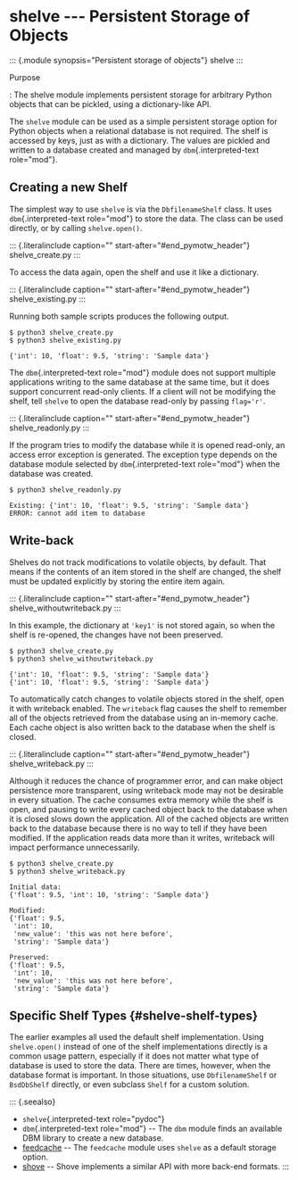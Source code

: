 # shelve \-\-- Persistent Storage of Objects

::: {.module synopsis="Persistent storage of objects"} shelve :::

Purpose

: The shelve module implements persistent storage for arbitrary Python objects that can be pickled, using a dictionary-like API.

The `shelve` module can be used as a simple persistent storage option for Python objects when a relational database is not required. The shelf is accessed by keys, just as with a dictionary. The values are pickled and written to a database created and managed by `dbm`{.interpreted-text role="mod"}.

## Creating a new Shelf

The simplest way to use `shelve` is via the `DbfilenameShelf` class. It uses `dbm`{.interpreted-text role="mod"} to store the data. The class can be used directly, or by calling `shelve.open()`.

::: {.literalinclude caption="" start-after="#end_pymotw_header"} shelve_create.py :::

To access the data again, open the shelf and use it like a dictionary.

::: {.literalinclude caption="" start-after="#end_pymotw_header"} shelve_existing.py :::

Running both sample scripts produces the following output.

```{.sourceCode .none}
$ python3 shelve_create.py
$ python3 shelve_existing.py

{'int': 10, 'float': 9.5, 'string': 'Sample data'}
```

The `dbm`{.interpreted-text role="mod"} module does not support multiple applications writing to the same database at the same time, but it does support concurrent read-only clients. If a client will not be modifying the shelf, tell `shelve` to open the database read-only by passing `flag='r'`.

::: {.literalinclude caption="" start-after="#end_pymotw_header"} shelve_readonly.py :::

If the program tries to modify the database while it is opened read-only, an access error exception is generated. The exception type depends on the database module selected by `dbm`{.interpreted-text role="mod"} when the database was created.

```{.sourceCode .none}
$ python3 shelve_readonly.py

Existing: {'int': 10, 'float': 9.5, 'string': 'Sample data'}
ERROR: cannot add item to database
```

## Write-back

Shelves do not track modifications to volatile objects, by default. That means if the contents of an item stored in the shelf are changed, the shelf must be updated explicitly by storing the entire item again.

::: {.literalinclude caption="" start-after="#end_pymotw_header"} shelve_withoutwriteback.py :::

In this example, the dictionary at `'key1'` is not stored again, so when the shelf is re-opened, the changes have not been preserved.

```{.sourceCode .none}
$ python3 shelve_create.py
$ python3 shelve_withoutwriteback.py

{'int': 10, 'float': 9.5, 'string': 'Sample data'}
{'int': 10, 'float': 9.5, 'string': 'Sample data'}
```

To automatically catch changes to volatile objects stored in the shelf, open it with writeback enabled. The `writeback` flag causes the shelf to remember all of the objects retrieved from the database using an in-memory cache. Each cache object is also written back to the database when the shelf is closed.

::: {.literalinclude caption="" start-after="#end_pymotw_header"} shelve_writeback.py :::

Although it reduces the chance of programmer error, and can make object persistence more transparent, using writeback mode may not be desirable in every situation. The cache consumes extra memory while the shelf is open, and pausing to write every cached object back to the database when it is closed slows down the application. All of the cached objects are written back to the database because there is no way to tell if they have been modified. If the application reads data more than it writes, writeback will impact performance unnecessarily.

```{.sourceCode .none}
$ python3 shelve_create.py
$ python3 shelve_writeback.py

Initial data:
{'float': 9.5, 'int': 10, 'string': 'Sample data'}

Modified:
{'float': 9.5,
 'int': 10,
 'new_value': 'this was not here before',
 'string': 'Sample data'}

Preserved:
{'float': 9.5,
 'int': 10,
 'new_value': 'this was not here before',
 'string': 'Sample data'}
```

## Specific Shelf Types {#shelve-shelf-types}

The earlier examples all used the default shelf implementation. Using `shelve.open()` instead of one of the shelf implementations directly is a common usage pattern, especially if it does not matter what type of database is used to store the data. There are times, however, when the database format is important. In those situations, use `DbfilenameShelf` or `BsdDbShelf` directly, or even subclass `Shelf` for a custom solution.

::: {.seealso}

- `shelve`{.interpreted-text role="pydoc"}
- `dbm`{.interpreted-text role="mod"} \-- The `dbm` module finds an available DBM library to create a new database.
- [feedcache](https://bitbucket.org/dhellmann/feedcache) \-- The `feedcache` module uses `shelve` as a default storage option.
- [shove](http://pypi.python.org/pypi/shove/) \-- Shove implements a similar API with more back-end formats. :::
